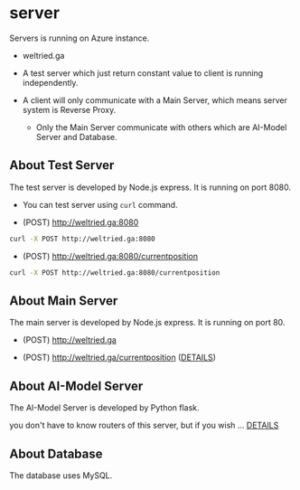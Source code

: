 # server
Servers is running on Azure instance.
* weltried.ga

* A test server which just return constant value to client is running independently.

* A client will only communicate with a Main Server, which means server system is Reverse Proxy.
    - Only the Main Server communicate with others which are AI-Model Server and Database.

## About Test Server
The test server is developed by Node.js express. It is running on port 8080.
* You can test server using `curl` command.

* (POST) http://weltried.ga:8080
``` bash
curl -X POST http://weltried.ga:8080
```

* (POST) http://weltried.ga:8080/currentposition
``` bash
curl -X POST http://weltried.ga:8080/currentposition
```

## About Main Server
The main server is developed by Node.js express. It is running on port 80.
* (POST) http://weltried.ga

* (POST) http://weltried.ga/currentposition ([DETAILS](./Main/#currentposition))

## About AI-Model Server
The AI-Model Server is developed by Python flask.
<p>you don't have to know routers of this server,
but if you wish ... <a href="./AI-Model">DETAILS</a></p>

## About Database
The database uses MySQL.
